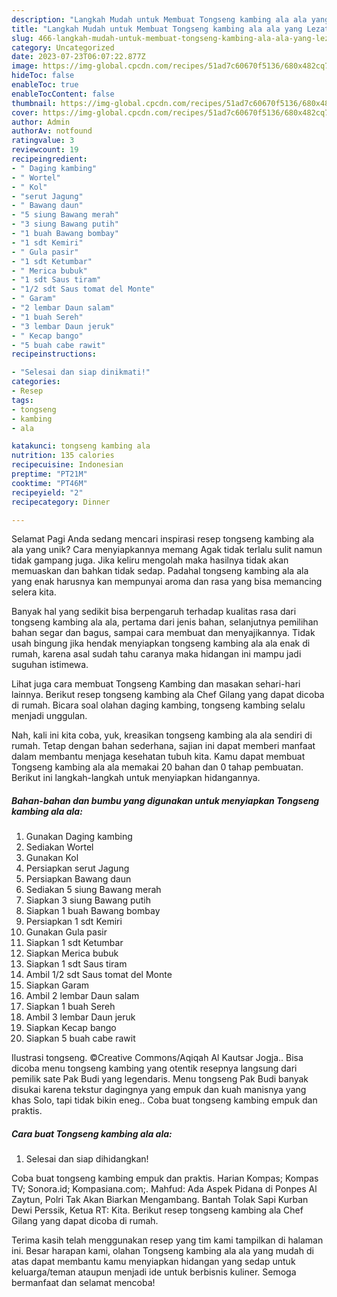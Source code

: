 ```yaml
---
description: "Langkah Mudah untuk Membuat Tongseng kambing ala ala yang Lezat Sekali"
title: "Langkah Mudah untuk Membuat Tongseng kambing ala ala yang Lezat Sekali"
slug: 466-langkah-mudah-untuk-membuat-tongseng-kambing-ala-ala-yang-lezat-sekali
category: Uncategorized
date: 2023-07-23T06:07:22.877Z
image: https://img-global.cpcdn.com/recipes/51ad7c60670f5136/680x482cq70/tongseng-kambing-ala-ala-foto-resep-utama.jpg
hideToc: false
enableToc: true
enableTocContent: false
thumbnail: https://img-global.cpcdn.com/recipes/51ad7c60670f5136/680x482cq70/tongseng-kambing-ala-ala-foto-resep-utama.jpg
cover: https://img-global.cpcdn.com/recipes/51ad7c60670f5136/680x482cq70/tongseng-kambing-ala-ala-foto-resep-utama.jpg
author: Admin
authorAv: notfound
ratingvalue: 3
reviewcount: 19
recipeingredient:
- " Daging kambing"
- " Wortel"
- " Kol"
- "serut Jagung"
- " Bawang daun"
- "5 siung Bawang merah"
- "3 siung Bawang putih"
- "1 buah Bawang bombay"
- "1 sdt Kemiri"
- " Gula pasir"
- "1 sdt Ketumbar"
- " Merica bubuk"
- "1 sdt Saus tiram"
- "1/2 sdt Saus tomat del Monte"
- " Garam"
- "2 lembar Daun salam"
- "1 buah Sereh"
- "3 lembar Daun jeruk"
- " Kecap bango"
- "5 buah cabe rawit"
recipeinstructions:

- "Selesai dan siap dinikmati!"
categories:
- Resep
tags:
- tongseng
- kambing
- ala

katakunci: tongseng kambing ala 
nutrition: 135 calories
recipecuisine: Indonesian
preptime: "PT21M"
cooktime: "PT46M"
recipeyield: "2"
recipecategory: Dinner

---
```



Selamat Pagi Anda sedang mencari inspirasi resep tongseng kambing ala ala yang unik? Cara menyiapkannya memang Agak tidak terlalu sulit namun tidak gampang juga. Jika keliru mengolah maka hasilnya tidak akan memuaskan dan bahkan tidak sedap. Padahal tongseng kambing ala ala yang enak harusnya kan mempunyai aroma dan rasa yang bisa memancing selera kita.


Banyak hal yang sedikit bisa berpengaruh terhadap kualitas rasa dari tongseng kambing ala ala, pertama dari jenis bahan, selanjutnya pemilihan bahan segar dan bagus, sampai cara membuat dan menyajikannya. Tidak usah bingung jika hendak menyiapkan tongseng kambing ala ala enak di rumah, karena asal sudah tahu caranya maka hidangan ini mampu jadi suguhan istimewa.

Lihat juga cara membuat Tongseng Kambing dan masakan sehari-hari lainnya. Berikut resep tongseng kambing ala Chef Gilang yang dapat dicoba di rumah. Bicara soal olahan daging kambing, tongseng kambing selalu menjadi unggulan.


Nah, kali ini kita coba, yuk, kreasikan tongseng kambing ala ala sendiri di rumah. Tetap dengan bahan sederhana, sajian ini dapat memberi manfaat dalam membantu menjaga kesehatan tubuh kita. Kamu dapat membuat Tongseng kambing ala ala memakai 20 bahan dan 0 tahap pembuatan. Berikut ini langkah-langkah untuk menyiapkan hidangannya.

<!--inarticleads1-->

##### Bahan-bahan dan bumbu yang digunakan untuk menyiapkan Tongseng kambing ala ala:

1. Gunakan  Daging kambing
1. Sediakan  Wortel
1. Gunakan  Kol
1. Persiapkan serut Jagung
1. Persiapkan  Bawang daun
1. Sediakan 5 siung Bawang merah
1. Siapkan 3 siung Bawang putih
1. Siapkan 1 buah Bawang bombay
1. Persiapkan 1 sdt Kemiri
1. Gunakan  Gula pasir
1. Siapkan 1 sdt Ketumbar
1. Siapkan  Merica bubuk
1. Siapkan 1 sdt Saus tiram
1. Ambil 1/2 sdt Saus tomat del Monte
1. Siapkan  Garam
1. Ambil 2 lembar Daun salam
1. Siapkan 1 buah Sereh
1. Ambil 3 lembar Daun jeruk
1. Siapkan  Kecap bango
1. Siapkan 5 buah cabe rawit


Ilustrasi tongseng. ©Creative Commons/Aqiqah Al Kautsar Jogja.. Bisa dicoba menu tongseng kambing yang otentik resepnya langsung dari pemilik sate Pak Budi yang legendaris. Menu tongseng Pak Budi banyak disukai karena tekstur dagingnya yang empuk dan kuah manisnya yang khas Solo, tapi tidak bikin eneg.. Coba buat tongseng kambing empuk dan praktis. 

<!--inarticleads2-->

##### Cara buat Tongseng kambing ala ala:


1. Selesai dan siap dihidangkan!

Coba buat tongseng kambing empuk dan praktis. Harian Kompas; Kompas TV; Sonora.id; Kompasiana.com;. Mahfud: Ada Aspek Pidana di Ponpes Al Zaytun, Polri Tak Akan Biarkan Mengambang. Bantah Tolak Sapi Kurban Dewi Perssik, Ketua RT: Kita. Berikut resep tongseng kambing ala Chef Gilang yang dapat dicoba di rumah. 

Terima kasih telah menggunakan resep yang tim kami tampilkan di halaman ini. Besar harapan kami, olahan Tongseng kambing ala ala yang mudah di atas dapat membantu kamu menyiapkan hidangan yang sedap untuk keluarga/teman ataupun menjadi ide untuk berbisnis kuliner. Semoga bermanfaat dan selamat mencoba!
